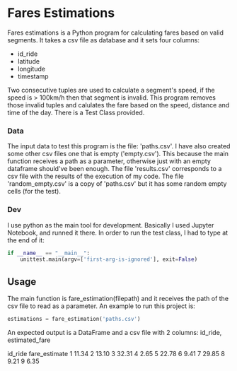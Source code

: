 # Fares Estimations 

Fares estimations is a Python program for calculating fares based on valid segments. 
It takes a csv file as database and it sets four columns: 
- id_ride
- latitude
- longitude
- timestamp

Two consecutive tuples are used to calculate a segment's speed, if the speed is > 100km/h then that segment is invalid. 
This program removes those invalid tuples and calulates the fare based on the speed, distance and time of the day. 
There is a Test Class provided. 

### Data

The input data to test this program is the file: 'paths.csv'. 
I have also created some other csv files one that is empty ('empty.csv').
This because the main function receives a path as a parameter,
otherwise just with an empty dataframe should've been enough. 
The file 'results.csv' corresponds to a csv file with the results of the execution of my code. 
The file 'random_empty.csv' is a copy of 'paths.csv' but it has some random empty cells (for the test). 


### Dev
I use python as the main tool for development. 
Basically I used Jupyter Notebook, and runned it there. 
In order to run the test class, I had to type at the end of it:
```python
if __name__ == "__main__": 
    unittest.main(argv=['first-arg-is-ignored'], exit=False)
```
## Usage
The main function is fare_estimation(filepath) and it receives the path of the csv file to read as a parameter. 
An example to run this project is: 

```python
estimations = fare_estimation('paths.csv')

```

An expected output is a DataFrame and a csv file with 2 columns: id_ride, estimated_fare

id_ride 	fare_estimate
1 	11.34
2 	13.10
3 	32.31
4 	2.65
5 	22.78
6 	9.41
7 	29.85
8 	9.21
9 	6.35


